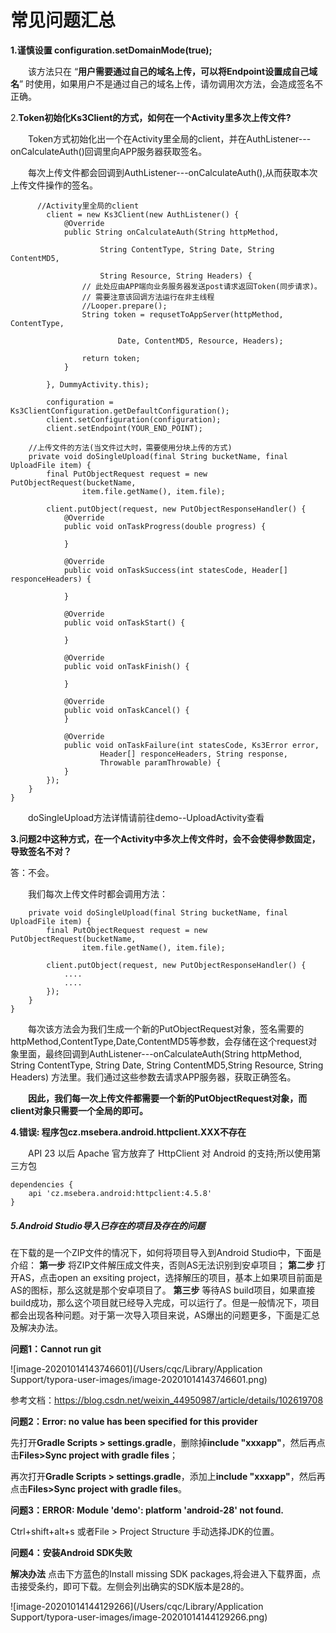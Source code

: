 



# 常见问题汇总


**1.谨慎设置  configuration.setDomainMode(true);** 


&ensp;&ensp;&ensp;&ensp;该方法只在 “**用户需要通过自己的域名上传，可以将Endpoint设置成自己域名**” 时使用，如果用户不是通过自己的域名上传，请勿调用次方法，会造成签名不正确。

2.**Token初始化Ks3Client的方式，如何在一个Activity里多次上传文件?**

&ensp;&ensp;&ensp;&ensp;Token方式初始化出一个在Activity里全局的client，并在AuthListener---onCalculateAuth()回调里向APP服务器获取签名。
      
      
&ensp;&ensp;&ensp;&ensp;每次上传文件都会回调到AuthListener---onCalculateAuth(),从而获取本次上传文件操作的签名。
      

```
      //Activity里全局的client
        client = new Ks3Client(new AuthListener() {
            @Override
            public String onCalculateAuth(String httpMethod,

                    String ContentType, String Date, String ContentMD5,

                    String Resource, String Headers) {
                // 此处应由APP端向业务服务器发送post请求返回Token(同步请求)。
                // 需要注意该回调方法运行在非主线程
	        	//Looper.prepare();
                String token = requsetToAppServer(httpMethod, ContentType,

                        Date, ContentMD5, Resource, Headers);

                return token;
            }

        }, DummyActivity.this);
	
        configuration = Ks3ClientConfiguration.getDefaultConfiguration();
        client.setConfiguration(configuration);
        client.setEndpoint(YOUR_END_POINT);
    
    //上传文件的方法(当文件过大时，需要使用分块上传的方式)
	private void doSingleUpload(final String bucketName, final UploadFile item) {
		final PutObjectRequest request = new PutObjectRequest(bucketName,
				item.file.getName(), item.file);

		client.putObject(request, new PutObjectResponseHandler() {
			@Override
			public void onTaskProgress(double progress) {
				
			}

			@Override
			public void onTaskSuccess(int statesCode, Header[] responceHeaders) {
				
			}

			@Override
			public void onTaskStart() {
			
			}

			@Override
			public void onTaskFinish() {

			}

			@Override
			public void onTaskCancel() {
			}

			@Override
			public void onTaskFailure(int statesCode, Ks3Error error,
					Header[] responceHeaders, String response,
					Throwable paramThrowable) {
			}
		});
	}
}
```
&ensp;&ensp;&ensp;&ensp;doSingleUpload方法详情请前往demo--UploadActivity查看

**3.问题2中这种方式，在一个Activity中多次上传文件时，会不会使得参数固定，导致签名不对？**


答：不会。

&ensp;&ensp;&ensp;&ensp;我们每次上传文件时都会调用方法：

```
	private void doSingleUpload(final String bucketName, final UploadFile item) {
		final PutObjectRequest request = new PutObjectRequest(bucketName,
				item.file.getName(), item.file);

		client.putObject(request, new PutObjectResponseHandler() {
			....
			....
		});
	}
}
```

&ensp;&ensp;&ensp;&ensp;每次该方法会为我们生成一个新的PutObjectRequest对象，签名需要的httpMethod,ContentType,Date,ContentMD5等参数，会存储在这个request对象里面，最终回调到AuthListener---onCalculateAuth(String httpMethod, String ContentType, String Date, String ContentMD5,String Resource, String Headers)  方法里。我们通过这些参数去请求APP服务器，获取正确签名。

&ensp;&ensp;&ensp;&ensp;**因此，我们每一次上传文件都需要一个新的PutObjectRequest对象，而client对象只需要一个全局的即可。**



**4.错误: 程序包cz.msebera.android.httpclient.XXX不存在**


&ensp;&ensp;&ensp;&ensp;API 23 以后 Apache 官方放弃了 HttpClient 对 Android 的支持;所以使用第三方包
```
dependencies {
    api 'cz.msebera.android:httpclient:4.5.8'
}
```



##### 5.Android Studio导入已存在的项目及存在的问题

在下载的是一个ZIP文件的情况下，如何将项目导入到Android Studio中，下面是介绍：
 **第一步** 将ZIP文件解压成文件夹，否则AS无法识别到安卓项目；
 **第二步** 打开AS，点击open an exsiting project，选择解压的项目，基本上如果项目前面是AS的图标，那么这就是那个安卓项目了。
 **第三步** 等待AS build项目，如果直接build成功，那么这个项目就已经导入完成，可以运行了。但是一般情况下，项目都会出现各种问题。对于第一次导入项目来说，AS爆出的问题更多，下面是汇总及解决办法。

**问题1：Cannot run git**

![image-20201014143746601](/Users/cqc/Library/Application Support/typora-user-images/image-20201014143746601.png)

参考文档：https://blog.csdn.net/weixin_44950987/article/details/102619708



**问题2：Error: no value has been specified for this provider**



先打开**Gradle Scripts > settings.gradle**，删除掉**include "xxxapp"**，然后再点击**Files>Sync project with gradle files**；

再次打开**Gradle Scripts > settings.gradle**，添加上**include "xxxapp"**，然后再点击**Files>Sync project with gradle files**。



**问题3：ERROR: Module 'demo': platform 'android-28' not found.**

Ctrl+shift+alt+s 或者File > Project Structure
手动选择JDK的位置。



**问题4：安装Android SDK失败**

**解决办法**
点击下方蓝色的Install missing SDK packages,将会进入下载界面，点击接受条约，即可下载。左侧会列出确实的SDK版本是28的。

![image-20201014144129266](/Users/cqc/Library/Application Support/typora-user-images/image-20201014144129266.png)